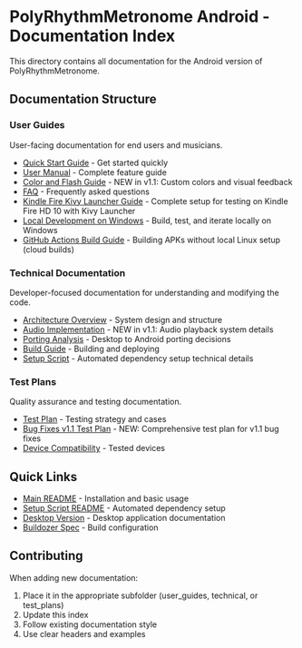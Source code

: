 # PolyRhythmMetronome Android - Documentation Index

This directory contains all documentation for the Android version of PolyRhythmMetronome.

## Documentation Structure

### User Guides
User-facing documentation for end users and musicians.

- [Quick Start Guide](user_guides/QUICK_START.md) - Get started quickly
- [User Manual](user_guides/USER_MANUAL.md) - Complete feature guide
- [Color and Flash Guide](user_guides/color_and_flash_guide.md) - NEW in v1.1: Custom colors and visual feedback
- [FAQ](user_guides/FAQ.md) - Frequently asked questions
- [Kindle Fire Kivy Launcher Guide](user_guides/KINDLE_FIRE_KIVY_LAUNCHER_GUIDE.md) - Complete setup for testing on Kindle Fire HD 10 with Kivy Launcher
- [Local Development on Windows](user_guides/LOCAL_DEVELOPMENT_WINDOWS.md) - Build, test, and iterate locally on Windows
- [GitHub Actions Build Guide](user_guides/GITHUB_ACTIONS_BUILD_GUIDE.md) - Building APKs without local Linux setup (cloud builds)

### Technical Documentation
Developer-focused documentation for understanding and modifying the code.

- [Architecture Overview](technical/ARCHITECTURE.md) - System design and structure
- [Audio Implementation](technical/AUDIO_IMPLEMENTATION.md) - NEW in v1.1: Audio playback system details
- [Porting Analysis](technical/PORTING_ANALYSIS.md) - Desktop to Android porting decisions
- [Build Guide](technical/BUILD_GUIDE.md) - Building and deploying
- [Setup Script](technical/SETUP_SCRIPT.md) - Automated dependency setup technical details

### Test Plans
Quality assurance and testing documentation.

- [Test Plan](test_plans/TEST_PLAN.md) - Testing strategy and cases
- [Bug Fixes v1.1 Test Plan](test_plans/bug_fixes_v1.1_test_plan.md) - NEW: Comprehensive test plan for v1.1 bug fixes
- [Device Compatibility](test_plans/DEVICE_COMPATIBILITY.md) - Tested devices

## Quick Links

- [Main README](../README.md) - Installation and basic usage
- [Setup Script README](../SETUP_SCRIPT_README.md) - Automated dependency setup
- [Desktop Version](../../Desktop/README.md) - Desktop application documentation
- [Buildozer Spec](../buildozer.spec) - Build configuration

## Contributing

When adding new documentation:
1. Place it in the appropriate subfolder (user_guides, technical, or test_plans)
2. Update this index
3. Follow existing documentation style
4. Use clear headers and examples
